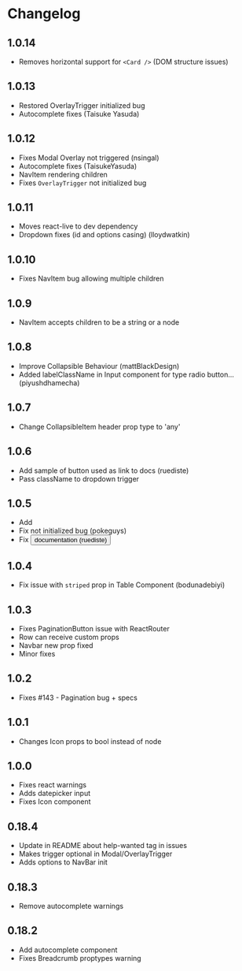 # Changelog

## 1.0.14

 - Removes horizontal support for `<Card />` (DOM structure issues)

## 1.0.13

 - Restored OverlayTrigger initialized bug
 - Autocomplete fixes (Taisuke Yasuda)

## 1.0.12

 - Fixes Modal Overlay not triggered (nsingal)
 - Autocomplete fixes (TaisukeYasuda)
 - NavItem rendering children
 - Fixes `OverlayTrigger` not initialized bug

## 1.0.11

 - Moves react-live to dev dependency
 - Dropdown fixes (id and options casing) (lloydwatkin)

## 1.0.10

 - Fixes NavItem bug allowing multiple children

## 1.0.9

 - NavItem accepts children to be a string or a node

## 1.0.8

 - Improve Collapsible Behaviour (mattBlackDesign)
 - Added labelClassName in Input component for type radio button... (piyushdhamecha)

## 1.0.7

 - Change CollapsibleItem header prop type to 'any'

## 1.0.6

 - Add sample of button used as link to docs (ruediste)
 - Pass className to dropdown trigger

## 1.0.5

 - Add <Carousel />
 - Fix <MediaBox /> not initialized bug (pokeguys)
 - Fix <Button /> documentation (ruediste)

## 1.0.4

 - Fix issue with `striped` prop in Table Component (bodunadebiyi)

## 1.0.3

 - Fixes PaginationButton issue with ReactRouter
 - Row can receive custom props
 - Navbar new prop fixed
 - Minor fixes

## 1.0.2

 - Fixes #143 - Pagination bug + specs

## 1.0.1

 - Changes Icon props to bool instead of node

## 1.0.0

 - Fixes react warnings
 - Adds datepicker input
 - Fixes Icon component

## 0.18.4

 - Update in README about help-wanted tag in issues
 - Makes trigger optional in Modal/OverlayTrigger
 - Adds options to NavBar init

## 0.18.3

 - Remove autocomplete warnings

## 0.18.2

 - Add autocomplete component
 - Fixes Breadcrumb proptypes warning
